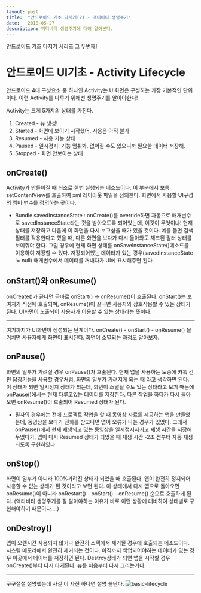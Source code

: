 ```yaml
---
layout: post
title:  "안드로이드 기초 다지기(2) - 액티비티 생명주기"
date:   2018-05-27
description: 액티비티 생명주기에 대해 알아본다.
---
```


<p class="intro"><span class="dropcap">안</span>드로이드 기초 다지기 시리즈 그 두번째!</p>

# 안드로이드 UI기초 - Activity Lifecycle

안드로이드 4대 구성요소 중 하나인 Activity는 UI화면은 구성하는 가장 기본적인 단위이다. 이런 Activity를 다루기 위해선 생명주기를 알아야한다!

Activity는 크게 5가지의 상태를 가진다.
1. Created - 뷰 생성!
2. Started - 화면에 보이기 시작했어. 사용은 아직 불가
3. Resumed - 사용 가능 상태
4. Paused - 일시정지! 기능 멈춰봐. 없어질 수도 있으니까 필요한 데이터 저장해.
5. Stopped - 화면 안보이는 상태


## onCreate()

Activity가 만들어질 때 최초로 한번 실행되는 메소드이다. 이 부분에서 보통 setContentView를 호출하여 xml 레이아웃 파일을 정의한다. 화면에서 사용할 UI구성의 멤버 변수를 정의하는 곳이다.

- Bundle savedInstanceState : 
onCreate()를 override하면 자동으로 매개변수로 savedInstanceState라는 것을 받아오도록 되어있는데, 이것이 무엇이냐! 현재 상태를 저장하고 다음에 이 화면을 다시 보고싶을 때가 있을 것이다. 예를 들면 검색 필터를 적용한다고 했을 때, 다른 화면을 보다가 다시 돌아와도 체크된 필터 상태를 보여줘야 한다. 그럴 경우에 현재 화면 상태를 onSaveInstanceState()메소드를 이용하여 저장할 수 있다. 저장되어있는 데이터가 있는 경우(savedInstanceState != null) 매개변수에서 데이터를 꺼내다가 UI에 표시해주면 된다.

## onStart()와 onResume()

onCreate()가 끝나면 곧바로 onStart() -> onResume()이 호출된다. onStart()는 보여지기 직전에 호출되며, onResume()이 끝나면 사용자와 상호작용할 수 있는 상태가 된다. UI화면이 노출되어 사용자가 이용할 수 있는 상태라는 뜻이다.

---
여기까지가 UI화면이 생성되는 단계이다. onCreate() - onStart() - onResume() 을 거치면 사용자에게 화면이 표시된다. 화면이 소멸되는 과정도 알아보자.


## onPause()

화면의 일부가 가려질 경우 onPause()가 호출된다. 현재 앱을 사용하는 도중에 카톡 간편 답장기능을 사용할 경우처럼, 화면의 일부가 가려지게 되는 때 라고 생각하면 된다. 이 상태가 되면 일시정지 상태가 되는데, 화면이 소멸될 수도 있는 상태라고 보기 때문에 onPause()에서는 현재 다루고있는 데이터를 저장한다. 다른 작업을 하다가 다시 돌아오면 onResume()이 호출되어 Resumed 상태가 된다.

- 필자의 경우에는 전에 프로젝트 작업을 할 때 동영상 자료를 제공하는 앱을 만들었는데, 동영상을 보다가 전화를 받고나면 앱이 오류가 나는 경우가 있었다. 그래서 onPause()에서 현재 재생되고 있는 동영상을 일시정지시키고 재생 시간을 저장해두었다가, 앱이 다시 Resumed 상태가 되었을 때 재생 시간 -2초 전부터 자동 재생되도록 구현하였다.

## onStop()

화면이 일부가 아니라 100%가려진 상태가 되었을 때 호출된다. 앱이 완전히 정지되어 사용할 수 없는 상태가 된 것이라고 보면 된다. 이 상태에서 다시 앱으로 돌아오면 onResume()이 아니라 onRestart() - onStart() - onResume() 순으로 호출하게 된다. (액티비티 생명주기를 잘 알아야하는 이유가 바로 이런 상황에 대비하여 상태별로 구현해야하기 때문이다....)


## onDestroy()

앱이 오랜시간 사용되지 않거나 완전히 스택에서 제거될 경우에 호출되는 메소드이다. 시스템 메모리에서 완전히 제거되는 것이다. 아직까지 백업되어야하는 데이터가 있는 경우 이곳에서 데이터를 저장하면 된다. Destroy상태가 되면 앱을 시작할 경우 onCreate()부터 다시 타게된다. 뷰를 처음부터 다시 그리는거다.

---
구구절절 설명했는데 사실 이 사진 하나면 설명 끝난다.
![basic-lifecycle](https://user-images.githubusercontent.com/7722921/40585069-140ed516-61e7-11e8-8fae-08c3ee0c76a0.png)

